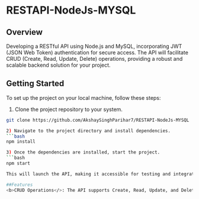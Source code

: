 # RESTAPI-NodeJs-MYSQL
## Overview
Developing a RESTful API using Node.js and MySQL, incorporating JWT (JSON Web Token) authentication for secure access. The API will facilitate CRUD (Create, Read, Update, Delete) operations, providing a robust and scalable backend solution for your project.

## Getting Started
To set up the project on your local machine, follow these steps:

1) Clone the project repository to your system.
```bash
git clone https://github.com/AkshaySinghParihar7/RESTAPI-NodeJs-MYSQL

2) Navigate to the project directory and install dependencies.
```bash
npm install

3) Once the dependencies are installed, start the project.
```bash
npm start

This will launch the API, making it accessible for testing and integration.

##Features
<b>CRUD Operations</>: The API supports Create, Read, Update, and Delete operations to manage your data effectively.
